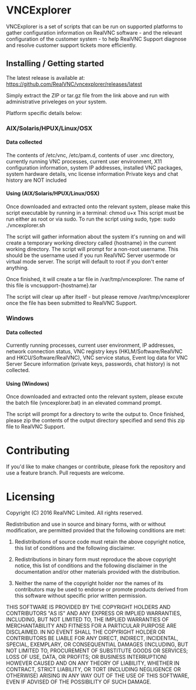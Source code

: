 # VNCExplorer
VNCExplorer is a set of scripts that can be run on supported platforms to gather configuration information on RealVNC software - and
 the relevant configuration of the customer system - to help RealVNC Support diagnose and resolve customer support tickets more efficiently.
 


## Installing / Getting started
The latest release is available at: https://github.com/RealVNC/vncexplorer/releases/latest
 
Simply extract the ZIP or tar.gz file from the link above and run with administrative priveleges on your system.

Platform specific details below:

### AIX/Solaris/HPUX/Linux/OSX
#### Data collected
The contents of /etc/vnc, /etc/pam.d, contents of user .vnc directory, currently running VNC processes, current user environment, X11 configuration information, 
system IP addresses, installed VNC packages, system hardware details, vnc license information 
Private keys and chat history are NOT included


#### Using (AIX/Solaris/HPUX/Linux/OSX)

Once downloaded and extracted onto the relevant system, please make this script executable by running in a terminal: chmod u+x
This script must be run either as root or via sudo.
To run the script using sudo, type: sudo ./vncexplorer.sh

The script will gather information about the system it's running on and will create a temporary working directory called {hostname} in the current working directory.  The script will prompt for a non-root username. This should be the username used if you run RealVNC Server usermode or virtual mode server. 
The script will default to root if you don't enter anything.

Once finished, it will create a tar file in /var/tmp/vncexplorer. The name of this file is vncsupport-{hostname}.tar

The script will clear up after itself - but please remove /var/tmp/vncexplorer once the file has been submitted to RealVNC Support.

 
### Windows
#### Data collected
Currently running processes, current user environment, IP addresses, network connection status, VNC registry keys 
(HKLM/Software/RealVNC and HKCU/Software/RealVNC), VNC service status, Event log data for VNC Server
Secure information (private keys, passwords, chat history) is not collected.

#### Using (Windows)

Once downloaded and extracted onto the relevant system, please excute the batch file (vncexplorer.bat) in an elevated command prompt.

The script will prompt for a directory to write the output to. Once finished, please zip the contents of the output directory specified and send this zip file to RealVNC Support.

 

# Contributing

If you'd like to make changes or contribute, please fork the repository and use a feature
branch. Pull requests are welcome.


# Licensing


Copyright (C) 2016 RealVNC Limited. All rights reserved.

Redistribution and use in source and binary forms, with or without
modification, are permitted provided that the following conditions are met:

1. Redistributions of source code must retain the above copyright notice, this
list of conditions and the following disclaimer.

2. Redistributions in binary form must reproduce the above copyright notice,
this list of conditions and the following disclaimer in the documentation
and/or other materials provided with the distribution.

3. Neither the name of the copyright holder nor the names of its contributors
may be used to endorse or promote products derived from this software without
specific prior written permission.

THIS SOFTWARE IS PROVIDED BY THE COPYRIGHT HOLDERS AND CONTRIBUTORS "AS IS"
AND ANY EXPRESS OR IMPLIED WARRANTIES, INCLUDING, BUT NOT LIMITED TO, THE
IMPLIED WARRANTIES OF MERCHANTABILITY AND FITNESS FOR A PARTICULAR PURPOSE ARE
DISCLAIMED. IN NO EVENT SHALL THE COPYRIGHT HOLDER OR CONTRIBUTORS BE LIABLE
FOR ANY DIRECT, INDIRECT, INCIDENTAL, SPECIAL, EXEMPLARY, OR CONSEQUENTIAL
DAMAGES (INCLUDING, BUT NOT LIMITED TO, PROCUREMENT OF SUBSTITUTE GOODS OR
SERVICES; LOSS OF USE, DATA, OR PROFITS; OR BUSINESS INTERRUPTION) HOWEVER
CAUSED AND ON ANY THEORY OF LIABILITY, WHETHER IN CONTRACT, STRICT LIABILITY,
OR TORT (INCLUDING NEGLIGENCE OR OTHERWISE) ARISING IN ANY WAY OUT OF THE USE
OF THIS SOFTWARE, EVEN IF ADVISED OF THE POSSIBILITY OF SUCH DAMAGE.
